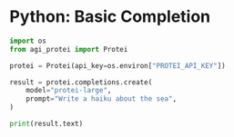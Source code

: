 # Python: Basic Completion

```python
import os
from agi_protei import Protei

protei = Protei(api_key=os.environ["PROTEI_API_KEY"])

result = protei.completions.create(
    model="protei-large",
    prompt="Write a haiku about the sea",
)

print(result.text)
```
